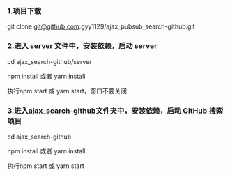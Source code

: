 ### 1.项目下载

git clone git@github.com:gyy1129/ajax_pubsub_search-github.git

### 2.进入 server 文件中，安装依赖，启动 server
cd ajax_search-github/server

npm install 或者 yarn install

执行npm start 或 yarn start，窗口不要关闭


### 3.进入ajax_search-github文件夹中，安装依赖，启动 GitHub 搜索项目
cd ajax_search-github

npm install 或者 yarn install

执行npm start 或 yarn start

